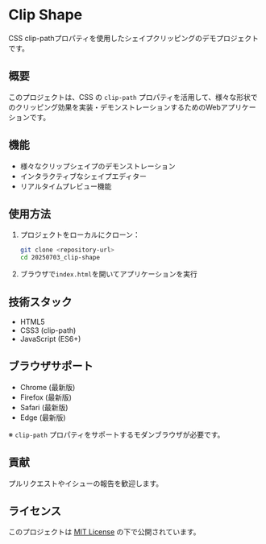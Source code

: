 # Clip Shape

CSS clip-pathプロパティを使用したシェイプクリッピングのデモプロジェクトです。

## 概要

このプロジェクトは、CSS の `clip-path` プロパティを活用して、様々な形状でのクリッピング効果を実装・デモンストレーションするためのWebアプリケーションです。

## 機能

- 様々なクリップシェイプのデモンストレーション
- インタラクティブなシェイプエディター
- リアルタイムプレビュー機能

## 使用方法

1. プロジェクトをローカルにクローン：
   ```bash
   git clone <repository-url>
   cd 20250703_clip-shape
   ```

2. ブラウザで`index.html`を開いてアプリケーションを実行

## 技術スタック

- HTML5
- CSS3 (clip-path)
- JavaScript (ES6+)

## ブラウザサポート

- Chrome (最新版)
- Firefox (最新版)
- Safari (最新版)
- Edge (最新版)

※ `clip-path` プロパティをサポートするモダンブラウザが必要です。

## 貢献

プルリクエストやイシューの報告を歓迎します。

## ライセンス

このプロジェクトは [MIT License](LICENSE) の下で公開されています。 